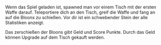 Wenn das Spiel geladen ist, spawned man vor einem Tisch mit der ersten Waffe darauf. Teleportiere dich an den Tisch, greif die Waffe und fang an auf die Bloons zu schießen. Vor dir ist ein schwebender Stein der alle Statistiken anzeigt.

Das zerschießen der Bloons gibt Geld und Score Punkte. Durch das Geld können Upgrade auf dem Tisch gekauft werden.